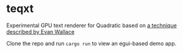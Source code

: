 # teqxt

Experimental GPU text renderer for Quadratic based on [a technique described by Evan Wallace](https://medium.com/@evanwallace/easy-scalable-text-rendering-on-the-gpu-c3f4d782c5ac)

Clone the repo and run `cargo run` to view an egui-based demo app.
